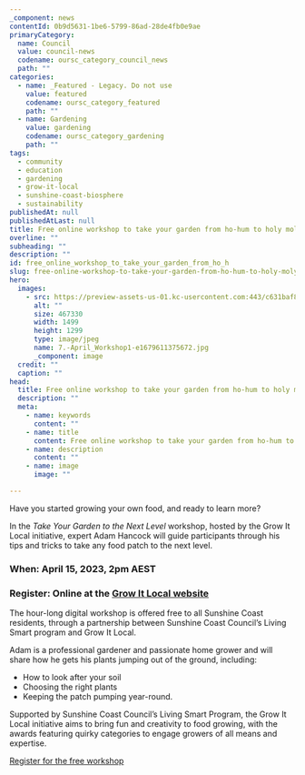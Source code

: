 ```yaml
---
_component: news
contentId: 0b9d5631-1be6-5799-86ad-28de4fb0e9ae
primaryCategory:
  name: Council
  value: council-news
  codename: oursc_category_council_news
  path: ""
categories:
  - name: _Featured - Legacy. Do not use
    value: featured
    codename: oursc_category_featured
    path: ""
  - name: Gardening
    value: gardening
    codename: oursc_category_gardening
    path: ""
tags:
  - community
  - education
  - gardening
  - grow-it-local
  - sunshine-coast-biosphere
  - sustainability
publishedAt: null
publishedAtLast: null
title: Free online workshop to take your garden from ho-hum to holy moly!
overline: ""
subheading: ""
description: ""
id: free_online_workshop_to_take_your_garden_from_ho_h
slug: free-online-workshop-to-take-your-garden-from-ho-hum-to-holy-moly
hero:
  images:
    - src: https://preview-assets-us-01.kc-usercontent.com:443/c631baf8-1b46-001f-580c-d0001b68b4a8/37c60e94-6635-491f-885e-ce13b8e78f2f/7.-April_Workshop1-e1679611375672.jpg
      alt: ""
      size: 467330
      width: 1499
      height: 1299
      type: image/jpeg
      name: 7.-April_Workshop1-e1679611375672.jpg
      _component: image
  credit: ""
  caption: ""
head:
  title: Free online workshop to take your garden from ho-hum to holy moly!
  description: ""
  meta:
    - name: keywords
      content: ""
    - name: title
      content: Free online workshop to take your garden from ho-hum to holy moly!
    - name: description
      content: ""
    - name: image
      image: ""

---
```

Have you started growing your own food, and ready to learn more?

In the *Take Your Garden to the Next Level* workshop, hosted by the Grow It Local initiative, expert Adam Hancock will guide participants through his tips and tricks to take any food patch to the next level.

### When: April 15, 2023, 2pm AEST

### Register: Online at the [Grow It Local website](https://www.growitlocal.com/stores/grow-it-local-store/take-your-garden-to-the-next-level)


The hour-long digital workshop is offered free to all Sunshine Coast residents, through a partnership between Sunshine Coast Council’s Living Smart program and Grow It Local.

Adam is a professional gardener and passionate home grower and will share how he gets his plants jumping out of the ground, including:

*   How to look after your soil
*   Choosing the right plants
*   Keeping the patch pumping year-round.

Supported by Sunshine Coast Council’s Living Smart Program, the Grow It Local initiative aims to bring fun and creativity to food growing, with the awards featuring quirky categories to engage growers of all means and expertise.

[Register for the free workshop](https://www.growitlocal.com/stores/grow-it-local-store/take-your-garden-to-the-next-level)
